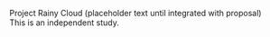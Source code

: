 Project Rainy Cloud (placeholder text until integrated with proposal)  
This is an independent study.

